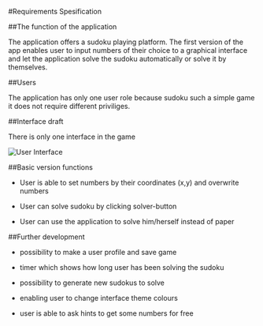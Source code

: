 #Requirements Spesification

##The function of the application

The application offers a sudoku playing platform. The first version of the app enables user to input numbers of their choice to a graphical interface and 
let the application solve the sudoku automatically or solve it by themselves.

##Users 

The application has only one user role because sudoku such a simple game it does not require different priviliges.

##Interface draft

There is only one interface in the game

![User Interface](~/Documents/Ohjelmointi/ot-harjoitustyo/Documentation/images/r-1.png)

##Basic version functions

* User is able to set numbers by their coordinates (x,y) and overwrite numbers

* User can solve sudoku by clicking solver-button

* User can use the application to solve him/herself instead of paper


##Further development

* possibility to make a user profile and save game

* timer which shows how long user has been solving the sudoku

* possibility to generate new sudokus to solve

* enabling user to change interface theme colours

* user is able to ask hints to get some numbers for free




 

